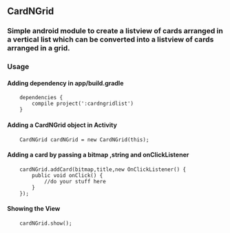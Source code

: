 ## CardNGrid

### Simple android module to create a listview of cards arranged in a vertical list which can be converted into a listview of cards arranged in a grid.


### Usage

#### Adding dependency in app/build.gradle

```
    dependencies {
        compile project(':cardngridlist')
    }
```

#### Adding a CardNGrid object in Activity

```
    CardNGrid cardNGrid = new CardNGrid(this);
```

#### Adding a card by passing a bitmap ,string and onClickListener

```
    cardNGrid.addCard(bitmap,title,new OnClickListener() {
        public void onClick() {
            //do your stuff here
        }
    });
```

#### Showing the View

```
    cardNGrid.show();
```
